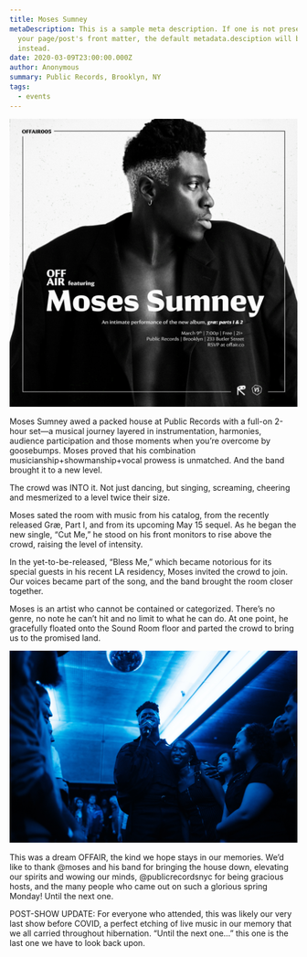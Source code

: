 ```yaml
---
title: Moses Sumney
metaDescription: This is a sample meta description. If one is not present in
  your page/post's front matter, the default metadata.desciption will be used
  instead.
date: 2020-03-09T23:00:00.000Z
author: Anonymous
summary: Public Records, Brooklyn, NY
tags:
  - events
---
```

![](/static/img/square_offair005.jpg)

Moses Sumney awed a packed house at Public Records with a full-on 2-hour set—a musical journey layered in instrumentation, harmonies, audience participation and those moments when you’re overcome by goosebumps. Moses proved that his combination musicianship+showmanship+vocal prowess is unmatched. And the band brought it to a new level. 

The crowd was INTO it. Not just dancing, but singing, screaming, cheering and mesmerized to a level twice their size. 



Moses sated the room with music from his catalog, from the recently released Græ, Part I, and from its upcoming May 15 sequel. As he began the new single, “Cut Me,” he stood on his front monitors to rise above the crowd, raising the level of intensity. 



In the yet-to-be-released, “Bless Me,” which became notorious for its special guests in his recent LA residency, Moses invited the crowd to join. Our voices became part of the song, and the band brought the room closer together. 



Moses is an artist who cannot be contained or categorized. There’s no genre, no note he can’t hit and no limit to what he can do. At one point, he gracefully floated onto the Sound Room floor and parted the crowd to bring us to the promised land. 

![](/static/img/dsc07094.jpg)

This was a dream OFFAIR, the kind we hope stays in our memories. We’d like to thank @moses and his band for bringing the house down, elevating our spirits and wowing our minds, @publicrecordsnyc for being gracious hosts, and the many people who came out on such a glorious spring Monday! Until the next one. 



POST-SHOW UPDATE: For everyone who attended, this was likely our very last show before COVID, a perfect etching of live music in our memory that we all carried throughout hibernation. “Until the next one…” this one is the last one we have to look back upon.